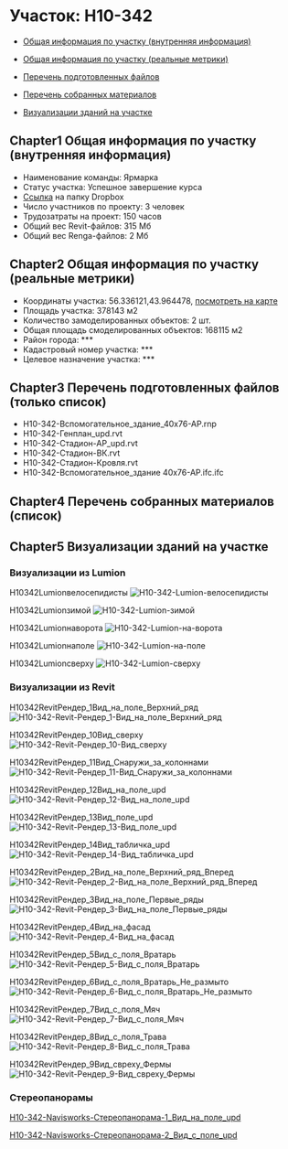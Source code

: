 # Участок: H10-342

* [Общая информация по участку (внутренняя информация)](#Chapter1)

* [Общая информация по участку (реальные метрики)](#Chapter2)

* [Перечень подготовленных файлов](#Chapter3)

* [Перечень собранных материалов](#Chapter4)

* [Визуализации зданий на участке](#Chapter5)

## <a id="test">Chapter1</a> Общая информация по участку (внутренняя информация)
+ Наименование команды: Ярмарка
+ Статус участка: Успешное завершение курса
+ [Ссылка](https://www.dropbox.com/sh/wvvgv1nw1iqred9/AADoDCxsAGMAhXzY9WdMHhHAa/H10_342?dl=0) на папку Dropbox
+ Число участников по проекту: 3 человек
+ Трудозатраты на проект: 150 часов
+ Общий вес Revit-файлов: 315 Мб
+ Общий вес Renga-файлов: 2 Мб
## <a id="test">Chapter2</a> Общая информация по участку (реальные метрики)
+ Координаты участка: 56.336121,43.964478, [посмотреть на карте]("yandex.ru/maps/47/nizhny-novgorod/?ll=56.336121%2C43.964478&z=19")
+ Площадь участка: 378143 м2
+ Количество замоделированных объектов: 2 шт.
+ Общая площадь смоделированных объектов: 168115 м2
+ Район города: *** 
+ Кадастровый номер участка: *** 
+ Целевое назначение участка: *** 
## <a id="test">Chapter3</a> Перечень подготовленных файлов (только список)
+ H10-342-Вспомогательное_здание_40х76-АР.rnp
+ H10-342-Генплан_upd.rvt
+ H10-342-Стадион-АР_upd.rvt
+ H10-342-Стадион-ВК.rvt
+ H10-342-Стадион-Кровля.rvt
+ Н10-342-Вспомогательное_здание 40х76-АР.ifc.ifc
## <a id="test">Chapter4</a> Перечень собранных материалов (список)
## <a id="test">Chapter5</a> Визуализации зданий на участке
### Визуализации из Lumion
H10342Lumionвелосепидисты
![H10-342-Lumion-велосепидисты](/Images/H10_342/H10-342-Lumion-велосепидисты_Compressed.jpg)

H10342Lumionзимой
![H10-342-Lumion-зимой](/Images/H10_342/H10-342-Lumion-зимой_Compressed.jpg)

H10342Lumionнаворота
![H10-342-Lumion-на-ворота](/Images/H10_342/H10-342-Lumion-на-ворота_Compressed.jpg)

H10342Lumionнаполе
![H10-342-Lumion-на-поле](/Images/H10_342/H10-342-Lumion-на-поле_Compressed.jpg)

H10342Lumionсверху
![H10-342-Lumion-сверху](/Images/H10_342/H10-342-Lumion-сверху_Compressed.jpg)

### Визуализации из Revit
Н10342RevitРендер_1Вид_на_поле_Верхний_ряд
![Н10-342-Revit-Рендер_1-Вид_на_поле_Верхний_ряд](/Images/H10_342/Н10-342-Revit-Рендер_1-Вид_на_поле_Верхний_ряд_Compressed.jpg)

Н10342RevitРендер_10Вид_сверху
![Н10-342-Revit-Рендер_10-Вид_сверху](/Images/H10_342/Н10-342-Revit-Рендер_10-Вид_сверху_Compressed.jpg)

Н10342RevitРендер_11Вид_Снаружи_за_колоннами
![Н10-342-Revit-Рендер_11-Вид_Снаружи_за_колоннами](/Images/H10_342/Н10-342-Revit-Рендер_11-Вид_Снаружи_за_колоннами_Compressed.jpg)

Н10342RevitРендер_12Вид_на_поле_upd
![Н10-342-Revit-Рендер_12-Вид_на_поле_upd](/Images/H10_342/Н10-342-Revit-Рендер_12-Вид_на_поле_upd_Compressed.jpg)

Н10342RevitРендер_13Вид_поле_upd
![Н10-342-Revit-Рендер_13-Вид_поле_upd](/Images/H10_342/Н10-342-Revit-Рендер_13-Вид_поле_upd_Compressed.jpg)

Н10342RevitРендер_14Вид_табличка_upd
![Н10-342-Revit-Рендер_14-Вид_табличка_upd](/Images/H10_342/Н10-342-Revit-Рендер_14-Вид_табличка_upd_Compressed.jpg)

Н10342RevitРендер_2Вид_на_поле_Верхний_ряд_Вперед
![Н10-342-Revit-Рендер_2-Вид_на_поле_Верхний_ряд_Вперед](/Images/H10_342/Н10-342-Revit-Рендер_2-Вид_на_поле_Верхний_ряд_Вперед_Compressed.jpg)

Н10342RevitРендер_3Вид_на_поле_Первые_ряды
![Н10-342-Revit-Рендер_3-Вид_на_поле_Первые_ряды](/Images/H10_342/Н10-342-Revit-Рендер_3-Вид_на_поле_Первые_ряды_Compressed.jpg)

Н10342RevitРендер_4Вид_на_фасад
![Н10-342-Revit-Рендер_4-Вид_на_фасад](/Images/H10_342/Н10-342-Revit-Рендер_4-Вид_на_фасад_Compressed.jpg)

Н10342RevitРендер_5Вид_с_поля_Вратарь
![Н10-342-Revit-Рендер_5-Вид_с_поля_Вратарь](/Images/H10_342/Н10-342-Revit-Рендер_5-Вид_с_поля_Вратарь_Compressed.jpg)

Н10342RevitРендер_6Вид_с_поля_Вратарь_Не_размыто
![Н10-342-Revit-Рендер_6-Вид_с_поля_Вратарь_Не_размыто](/Images/H10_342/Н10-342-Revit-Рендер_6-Вид_с_поля_Вратарь_Не_размыто_Compressed.jpg)

Н10342RevitРендер_7Вид_с_поля_Мяч
![Н10-342-Revit-Рендер_7-Вид_с_поля_Мяч](/Images/H10_342/Н10-342-Revit-Рендер_7-Вид_с_поля_Мяч_Compressed.jpg)

Н10342RevitРендер_8Вид_с_поля_Трава
![Н10-342-Revit-Рендер_8-Вид_с_поля_Трава](/Images/H10_342/Н10-342-Revit-Рендер_8-Вид_с_поля_Трава_Compressed.jpg)

Н10342RevitРендер_9Вид_свреху_Фермы
![Н10-342-Revit-Рендер_9-Вид_свреху_Фермы](/Images/H10_342/Н10-342-Revit-Рендер_9-Вид_свреху_Фермы_Compressed.jpg)

### Стереопанорамы
[Н10-342-Navisworks-Стереопанорама-1_Вид_на_поле_upd](https://pano.autodesk.com/pano.html?url=jpgs/e8899e4f-4946-46d3-9986-9236ff4b0c22&version=2)

[Н10-342-Navisworks-Стереопанорама-2_Вид_с_поле_upd](https://pano.autodesk.com/pano.html?url=jpgs/fc44372e-df7e-48fd-a376-ee6a6a8d1812&version=2)

